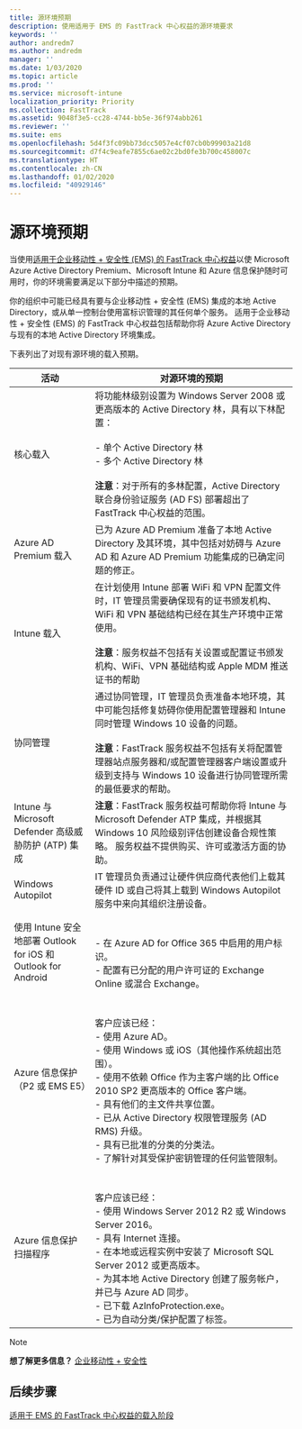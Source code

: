 ```yaml
---
title: 源环境预期
description: 使用适用于 EMS 的 FastTrack 中心权益的源环境要求
keywords: ''
author: andredm7
ms.author: andredm
manager: ''
ms.date: 1/03/2020
ms.topic: article
ms.prod: ''
ms.service: microsoft-intune
localization_priority: Priority
ms.collection: FastTrack
ms.assetid: 9048f3e5-cc28-4744-bb5e-36f974abb261
ms.reviewer: ''
ms.suite: ems
ms.openlocfilehash: 5d4f3fc09bb73dcc5057e4cf07cb0b99903a21d8
ms.sourcegitcommit: d7f4c9eafe7855c6ae02c2bd0fe3b700c458007c
ms.translationtype: HT
ms.contentlocale: zh-CN
ms.lasthandoff: 01/02/2020
ms.locfileid: "40929146"
---
```

# <a name="source-environment-expectations"></a>源环境预期

当使用[适用于企业移动性 + 安全性 (EMS) 的 FastTrack 中心权益](EMS-fasttrack-benefit-for-EMS.md)以使 Microsoft Azure Active Directory Premium、Microsoft Intune 和 Azure 信息保护随时可用时，你的环境需要满足以下部分中描述的预期。

你的组织中可能已经具有要与企业移动性 + 安全性 (EMS) 集成的本地 Active Directory，或从单一控制台使用富标识管理的其任何单个服务。 适用于企业移动性 + 安全性 (EMS) 的 FastTrack 中心权益包括帮助你将 Azure Active Directory 与现有的本地 Active Directory 环境集成。

下表列出了对现有源环境的载入预期。

|活动|对源环境的预期|
|------------|----------------------------------|
|核心载入|将功能林级别设置为 Windows Server 2008 或更高版本的 Active Directory 林，具有以下林配置：<br /><br />-   单个 Active Directory 林<br />-   多个 Active Directory 林 </br></br>**注意**：对于所有的多林配置，Active Directory 联合身份验证服务 (AD FS) 部署超出了 FastTrack 中心权益的范围。|
|Azure AD Premium 载入|已为 Azure AD Premium 准备了本地 Active Directory 及其环境，其中包括对妨碍与 Azure AD 和 Azure AD Premium 功能集成的已确定问题的修正。|
|Intune 载入| 在计划使用 Intune 部署 WiFi 和 VPN 配置文件时，IT 管理员需要确保现有的证书颁发机构、WiFi 和 VPN 基础结构已经在其生产环境中正常使用。<br /><br /> **注意**：服务权益不包括有关设置或配置证书颁发机构、WiFi、VPN 基础结构或 Apple MDM 推送证书的帮助  |
|协同管理|通过协同管理，IT 管理员负责准备本地环境，其中可能包括修复妨碍你使用配置管理器和 Intune 同时管理 Windows 10 设备的问题。<br /><br />**注意**：FastTrack 服务权益不包括有关将配置管理器站点服务器和/或配置管理器客户端设置或升级到支持与 Windows 10 设备进行协同管理所需的最低要求的帮助。 |
|Intune 与 Microsoft Defender 高级威胁防护 (ATP) 集成|**注意**：FastTrack 服务权益可帮助你将 Intune 与 Microsoft Defender ATP 集成，并根据其 Windows 10 风险级别评估创建设备合规性策略。 服务权益不提供购买、许可或激活方面的协助。 |
|Windows Autopilot|IT 管理员负责通过让硬件供应商代表他们上载其硬件 ID 或自己将其上载到 Windows Autopilot 服务中来向其组织注册设备。 |
|使用 Intune 安全地部署 Outlook for iOS 和 Outlook for Android|<br /><br />-   在 Azure AD for Office 365 中启用的用户标识。<br />-   配置有已分配的用户许可证的 Exchange Online 或混合 Exchange。<br />|
|Azure 信息保护（P2 或 EMS E5）|<br /><br />客户应该已经： <br /> - 使用 Azure AD。<br />- 使用 Windows 或 iOS（其他操作系统超出范围）。<br /> - 使用不依赖 Office 作为主客户端的比 Office 2010 SP2 更高版本的 Office 客户端。 <br /> - 具有他们的主文件共享位置。  <br /> - 已从 Active Directory 权限管理服务 (AD RMS) 升级。 <br /> - 具有已批准的分类的分类法。 <br /> - 了解针对其受保护密钥管理的任何监管限制。 <br />|
|Azure 信息保护扫描程序|<br /><br /> 客户应该已经： <br /> - 使用 Windows Server 2012 R2 或 Windows Server 2016。<br /> - 具有 Internet 连接。 <br /> - 在本地或远程实例中安装了 Microsoft SQL Server 2012 或更高版本。  <br /> - 为其本地 Active Directory 创建了服务帐户，并已与 Azure AD 同步。  <br /> - 已下载 AzInfoProtection.exe。 <br /> - 已为自动分类/保护配置了标签。<br />|

> [!NOTE]
> **想了解更多信息？**
> [企业移动性 + 安全性](https://www.microsoft.com/cloud-platform/enterprise-mobility)

## <a name="next-steps"></a>后续步骤

[适用于 EMS 的 FastTrack 中心权益的载入阶段](EMS-onboarding-phases.md)
